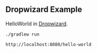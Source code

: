 ## Dropwizard Example

HelloWorld in [Dropwizard](http://www.dropwizard.io/).

```
./gradlew run

http://localhost:8080/hello-world
```